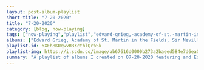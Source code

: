 ```yaml
---
layout: post-album-playlist
short-title: "7-20-2020"
title: "7-20-2020"
category: [blog, now-playing]
tags: ["now-playing","playlist","edvard-grieg,-academy-of-st.-martin-in-the-fields,-sir-neville-marriner"]
albums: ["Edvard Grieg, Academy of St. Martin in the Fields, Sir Neville Marriner - Grieg: Peer Gynt, Suite No. 1, Op. 46 / Suite No. 2, Op. 55 / Holberg Suite, Op. 40"]
playlist-id: 6XEh8KUqwvR3XcthlQrbSk
playlist-img: https://i.scdn.co/image/ab67616d0000b273a2baeed584e7d6ea0bf136b3
summary: "A playlist of albums I created on 07-20-2020 featuring and Edvard Grieg, Academy of St. Martin in the Fields, Sir Neville Marriner"
---
```

